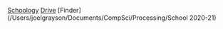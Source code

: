 [Schoology](https://learning.riverdale.edu/course/2718513850/materials)
[Drive](https://drive.google.com/drive/u/0/folders/1jhq8bld0Mn-Sm09DZxDDUhButiwgEp0R)
[Finder](/Users/joelgrayson/Documents/CompSci/Processing/School 2020-21)
